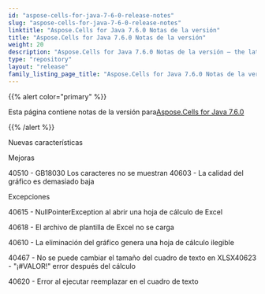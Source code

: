 ```yaml
---
id: "aspose-cells-for-java-7-6-0-release-notes"
slug: "aspose-cells-for-java-7-6-0-release-notes"
linktitle: "Aspose.Cells for Java 7.6.0 Notas de la versión"
title: "Aspose.Cells for Java 7.6.0 Notas de la versión"
weight: 20
description: "Aspose.Cells for Java 7.6.0 Notas de la versión – the latest updates and fixes."
type: "repository"
layout: "release"
family_listing_page_title: "Aspose.Cells for Java 7.6.0 Notas de la versión"
---
```

{{% alert color="primary" %}} 

 Esta página contiene notas de la versión para[Aspose.Cells for Java 7.6.0](https://releases.aspose.com/cells/java/new-releases/aspose.cells-for-java-7.6.0/)

{{% /alert %}} 

 Nuevas características

 Mejoras

40510 - GB18030 Los caracteres no se muestran 40603 - La calidad del gráfico es demasiado baja

 Excepciones

40615 - NullPointerException al abrir una hoja de cálculo de Excel

 40618 - El archivo de plantilla de Excel no se carga

40610 - La eliminación del gráfico genera una hoja de cálculo ilegible

 40467 - No se puede cambiar el tamaño del cuadro de texto en XLSX40623 - "¡#VALOR!" error después del cálculo

 40620 - Error al ejecutar reemplazar en el cuadro de texto
